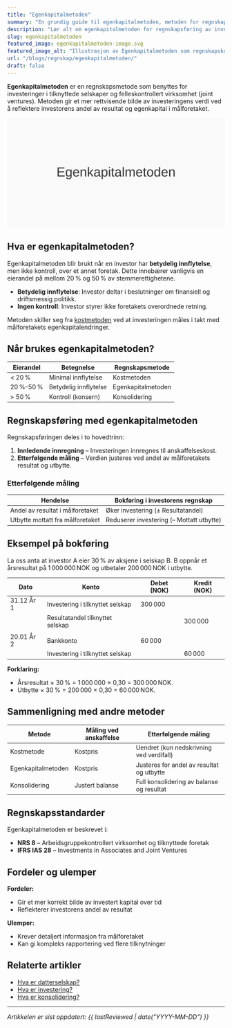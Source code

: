 ```yaml
---
title: "Egenkapitalmetoden"
summary: "En grundig guide til egenkapitalmetoden, metoden for regnskapsføring av investeringer i tilknyttede selskaper og felleskontrollert virksomhet, med praktiske eksempler og bokføring."
description: "Lær alt om egenkapitalmetoden for regnskapsføring av investeringer i tilknyttede selskaper og felleskontrollert virksomhet. Praktiske eksempler, bokføring og regnskapsstandarder."
slug: egenkapitalmetoden
featured_image: egenkapitalmetoden-image.svg
featured_image_alt: "Illustrasjon av Egenkapitalmetoden som regnskapskonsept"
url: "/blogs/regnskap/egenkapitalmetoden/"
draft: false
---
```


**Egenkapitalmetoden** er en regnskapsmetode som benyttes for investeringer i tilknyttede selskaper og felleskontrollert virksomhet (joint ventures). Metoden gir et mer rettvisende bilde av investeringens verdi ved å reflektere investorens andel av resultat og egenkapital i målforetaket.

![Illustrasjon som viser Egenkapitalmetoden](egenkapitalmetoden-image.svg)

## Hva er egenkapitalmetoden?

Egenkapitalmetoden blir brukt når en investor har **betydelig innflytelse**, men ikke kontroll, over et annet foretak. Dette innebærer vanligvis en eierandel på mellom 20 % og 50 % av stemmerettighetene.

- **Betydelig innflytelse**: Investor deltar i beslutninger om finansiell og driftsmessig politikk.
- **Ingen kontroll**: Investor styrer ikke foretakets overordnede retning.

Metoden skiller seg fra [kostmetoden](/blogs/regnskap/hva-er-kostmetoden "Hva er Kostmetoden? Regnskapsføring av Investeringer med Kostpris") ved at investeringen måles i takt med målforetakets egenkapitalendringer.

## Når brukes egenkapitalmetoden?

| Eierandel     | Betegnelse                      | Regnskapsmetode                |
| ------------- | ------------------------------- | ------------------------------ |
| < 20 %        | Minimal innflytelse             | Kostmetoden                    |
| 20 %–50 %     | Betydelig innflytelse           | Egenkapitalmetoden             |
| > 50 %        | Kontroll (konsern)              | Konsolidering                  |

## Regnskapsføring med egenkapitalmetoden

Regnskapsføringen deles i to hovedtrinn:

1. **Innledende innregning** – Investeringen innregnes til anskaffelseskost.
2. **Etterfølgende måling** – Verdien justeres ved andel av målforetakets resultat og utbytte.

### Etterfølgende måling

| Hendelse                                         | Bokføring i investorens regnskap           |
| ------------------------------------------------- | ------------------------------------------ |
| Andel av resultat i målforetaket                  | Øker investering (± Resultatandel)         |
| Utbytte mottatt fra målforetaket                  | Reduserer investering (– Mottatt utbytte)  |

## Eksempel på bokføring

La oss anta at investor A eier 30 % av aksjene i selskap B. B oppnår et årsresultat på 1 000 000 NOK og utbetaler 200 000 NOK i utbytte.

| Dato       | Konto                             | Debet (NOK)  | Kredit (NOK) |
| ---------- | --------------------------------- | ------------ | ------------ |
| 31.12 År 1 | Investering i tilknyttet selskap  | 300 000      |              |
|            | Resultatandel tilknyttet selskap  |              | 300 000      |
|            |                                   |              |              |
| 20.01 År 2 | Bankkonto                         | 60 000       |              |
|            | Investering i tilknyttet selskap  |              | 60 000       |

**Forklaring:**

- Årsresultat × 30 % = 1 000 000 × 0,30 = 300 000 NOK.
- Utbytte × 30 % = 200 000 × 0,30 = 60 000 NOK.

## Sammenligning med andre metoder

| Metode             | Måling ved anskaffelse | Etterfølgende måling                      |
| ------------------- | ---------------------- | ----------------------------------------- |
| Kostmetode         | Kostpris               | Uendret (kun nedskrivning ved verdifall)  |
| Egenkapitalmetoden  | Kostpris               | Justeres for andel av resultat og utbytte |
| Konsolidering      | Justert balanse         | Full konsolidering av balanse og resultat  |

## Regnskapsstandarder

Egenkapitalmetoden er beskrevet i:

- **NRS 8** – Arbeidsgruppekontrollert virksomhet og tilknyttede foretak
- **IFRS IAS 28** – Investments in Associates and Joint Ventures

## Fordeler og ulemper

**Fordeler:**

- Gir et mer korrekt bilde av investert kapital over tid
- Reflekterer investorens andel av resultat

**Ulemper:**

- Krever detaljert informasjon fra målforetaket
- Kan gi kompleks rapportering ved flere tilknytninger

## Relaterte artikler

- [Hva er datterselskap?](/blogs/regnskap/hva-er-datterselskap "Hva er datterselskap? Forklaring av Kontroll og Konsernregnskap")
- [Hva er investering?](/blogs/regnskap/hva-er-investere "Hva er å Investere? Komplett Guide til Investeringer i Regnskap")
- [Hva er konsolidering?](/blogs/regnskap/hva-er-konsolidering "Hva er Konsolidering? Komplett Guide til Konsernregnskap")

***
_Artikkelen er sist oppdatert: {{ lastReviewed | date("YYYY-MM-DD") }}_
